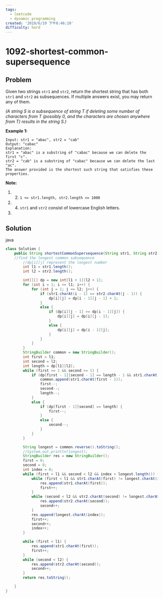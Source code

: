 ```yaml
---
tags:
  - leetcode
  - dynamic programming
created: '2019/6/19 下午6:46:10'
difficulty: hard
---
```


# 1092-shortest-common-supersequence

## Problem

Given two strings `str1` and `str2`, return the shortest string that has both `str1` and `str2` as subsequences.  If multiple answers exist, you may return any of them.  
  


_\(A string S is a subsequence of string T if deleting some number of characters from T \(possibly 0, and the characters are chosen anywhere from T\) results in the string S.\)_  
  


**Example 1:**  
  


```text
Input: str1 = "abac", str2 = "cab"
Output: "cabac"
Explanation: 
str1 = "abac" is a substring of "cabac" because we can delete the first "c".
str2 = "cab" is a substring of "cabac" because we can delete the last "ac".
The answer provided is the shortest such string that satisfies these properties.
```

**Note:**  
  


1. 2. `1 <= str1.length, str2.length <= 1000`
3. 4. `str1` and `str2` consist of lowercase English letters.
5. 
## Solution

java

```java
class Solution {
    public String shortestCommonSupersequence(String str1, String str2) {
    //find the longest common subsequence
        //dp[i][j] represent the longest number 
        int l1 = str1.length();
        int l2 = str2.length();

        int[][] dp = new int[l1 + 1][l2 + 1];
        for (int i = 1; i <= l1; i++) {
            for (int j = 1; j <= l2; j++) {
                if (str1.charAt(i - 1) == str2.charAt(j - 1)) {
                    dp[i][j] = dp[i - 1][j - 1] + 1;
                }
                else {
                    if (dp[i][j - 1] >= dp[i - 1][j]) {
                        dp[i][j] = dp[i][j - 1];
                    }
                    else {
                        dp[i][j] = dp[i - 1][j];
                    }
                }
            }
        }
        StringBuilder common = new StringBuilder();
        int first = l1;
        int second = l2;
        int length = dp[l1][l2];
        while (first >= 1 && second >= 1) {
            if (dp[first - 1][second - 1] == length - 1 && str1.charAt(first - 1) == str2.charAt(second - 1)) {
                common.append(str1.charAt(first - 1));
                first--;
                second--;
                length--;
            }
            else {
                if (dp[first - 1][second] == length) {
                    first--;
                }
                else {
                    second--;
                }
            }
        }

        String longest = common.reverse().toString();
        //System.out.println(longest);
        StringBuilder res = new StringBuilder();
        first = 0;
        second = 0;
        int index = 0;
        while (first < l1 && second < l2 && index < longest.length()) {
            while (first < l1 && str1.charAt(first) != longest.charAt(index)) {
                res.append(str1.charAt(first));
                first++;
            }
            while (second < l2 && str2.charAt(second) != longest.charAt(index)) {
                res.append(str2.charAt(second));
                second++;
            }
            res.append(longest.charAt(index));
            first++;
            second++;
            index++;
        }

        while (first < l1) {
            res.append(str1.charAt(first));
            first++;
        }
        while (second < l2) {
            res.append(str2.charAt(second));
            second++;
        }
        return res.toString();

    }
}
​
```

